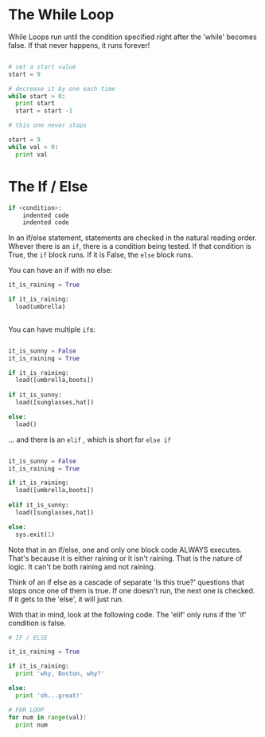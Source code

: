 # The While Loop
While Loops run until the condition specified right after the 'while' becomes false. If that never happens, it runs forever!


````python

# set a start value
start = 9

# decrease it by one each time
while start > 0:
  print start
  start = start -1

# this one never stops

start = 9
while val > 0:
  print val


````

# The If / Else

````python
if <condition>:
    indented code
    indented code
````

In an if/else statement, statements are checked in the natural reading order.  Whever there is an `if`, there is a condition being tested.  If that condition is True, the `if` block runs.  If it is False, the `else` block runs.

You can have an if with no else:

````python
it_is_raining = True

if it_is_raining:
  load(umbrella)
  
````

You can have multiple `if`s:

````python

it_is_sunny = False
it_is_raining = True

if it_is_raining:
  load([umbrella,boots])
  
if it_is_sunny:
  load([sunglasses,hat])

else:
  load()
````

... and there is an `elif` , which is short for `else if`

````python

it_is_sunny = False
it_is_raining = True

if it_is_raining:
  load([umbrella,boots])
  
elif it_is_sunny:
  load([sunglasses,hat])

else:
  sys.exit(1)
````

Note that in an if/else, one and only one block code ALWAYS executes. That's because it is either raining or it isn't raining.  That is the nature of logic. It can't be both raining and not raining.

Think of an if else as a cascade of separate 'Is this true?' questions that stops once one of them is true.  If one doesn't run, the next one is checked. If it gets to the 'else', it will just run.

With that in mind, look at the following code.  The 'elif' only runs if the 'if' condition is false.

````python
# IF / ELSE  

it_is_raining = True

if it_is_raining:
  print 'why, Boston, why?'

else:
  print 'oh...great!'
````

````python
# FOR LOOP
for num in range(val):
  print num
````
